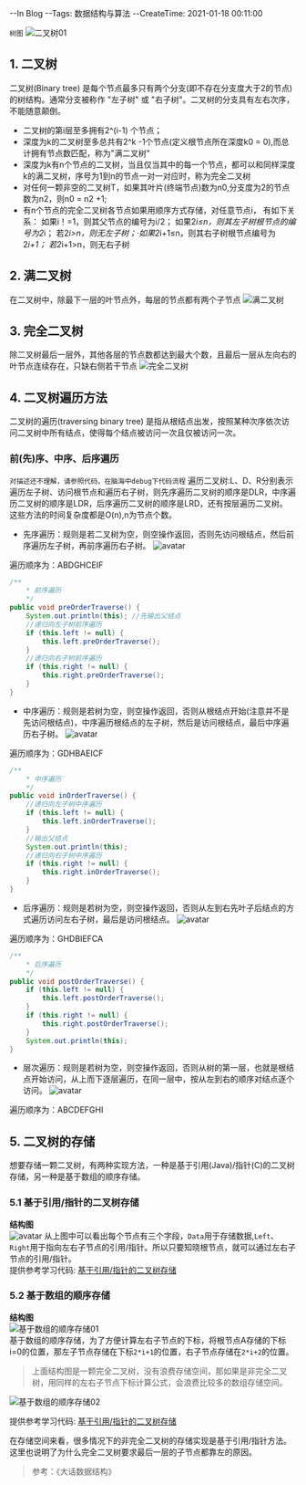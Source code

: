 --In Blog
--Tags: 数据结构与算法
--CreateTime: 2021-01-18 00:11:00

`树图`
![二叉树01](http://118.126.116.71/blogimgs/datastructure/二叉树01.png)


## 1. 二叉树
二叉树(Binary tree) 是每个节点最多只有两个分支(即不存在分支度大于2的节点)的树结构。通常分支被称作 "左子树" 或 "右子树"。二叉树的分支具有左右次序，不能随意颠倒。
* 二叉树的第i层至多拥有2^(i-1) 个节点；
* 深度为k的二叉树至多总共有2^k -1个节点(定义根节点所在深度k0 = 0),而总计拥有节点数匹配，称为"满二叉树"
* 深度为k有n个节点的二叉树，当且仅当其中的每一个节点，都可以和同样深度k的满二叉树，序号为1到n的节点一对一对应时，称为完全二叉树
* 对任何一颗非空的二叉树T，如果其叶片(终端节点)数为n0,分支度为2的节点数为n2，则n0 = n2 +1;
* 有n个节点的完全二叉树各节点如果用顺序方式存储，对任意节点i，
有如下关系：
如果i！=1，则其父节点的编号为i/2；
如果2*i≤n，则其左子树根节点的编号为2*i；
若2*i>n，则无左子树；·如果2*i+1≤n，则其右子树根节点编号为2*i+1；
若2*i+1>n，则无右子树

## 2. 满二叉树
在二叉树中，除最下一层的叶节点外，每层的节点都有两个子节点
![满二叉树](http://118.126.116.71/blogimgs/datastructure/满二叉树.png)

## 3. 完全二叉树
除二叉树最后一层外，其他各层的节点数都达到最大个数，且最后一层从左向右的叶节点连续存在，只缺右侧若干节点
![完全二叉树](http://118.126.116.71/blogimgs/datastructure/完全二叉树.png)



## 4. 二叉树遍历方法
二叉树的遍历(traversing binary tree) 是指从根结点出发，按照某种次序依次访问二叉树中所有结点，使得每个结点被访问一次且仅被访问一次。

### 前(先)序、中序、后序遍历  
`对描述还不理解，请参照代码，在脑海中debug下代码流程`
遍历二叉树:L、D、R分别表示遍历左子树、访问根节点和遍历右子树，则先序遍历二叉树的顺序是DLR，中序遍历二叉树的顺序是LDR，后序遍历二叉树的顺序是LRD，还有按层遍历二叉树。 这些方法的时间复杂度都是O(n),n为节点个数。

* 先序遍历：规则是若二叉树为空，则空操作返回，否则先访问根结点，然后前序遍历左子树，再前序遍历右子树。
![avatar](images/前序遍历.png)

遍历顺序为：ABDGHCEIF

```java
/**
    * 前序遍历
    */
public void preOrderTraverse() {
    System.out.println(this); //先输出父结点
    //递归向左子树前序遍历
    if (this.left != null) {
        this.left.preOrderTraverse();
    }
    //递归向右子树前序遍历
    if (this.right != null) {
        this.right.preOrderTraverse();
    }
}
```

* 中序遍历：规则是若树为空，则空操作返回，否则从根结点开始(注意并不是先访问根结点)，中序遍历根结点的左子树，然后是访问根结点，最后中序遍历右子树。
![avatar](images/中序遍历.png)

遍历顺序为：GDHBAEICF

```java
/**
    * 中序遍历
    */
public void inOrderTraverse() {
    //递归向左子树中序遍历
    if (this.left != null) {
        this.left.inOrderTraverse();
    }
    //输出父结点
    System.out.println(this);
    //递归向右子树中序遍历
    if (this.right != null) {
        this.right.inOrderTraverse();
    }
}
```

* 后序遍历：规则是若树为空，则空操作返回，否则从左到右先叶子后结点的方式遍历访问左右子树，最后是访问根结点。
![avatar](images/后序遍历.png)

遍历顺序为：GHDBIEFCA

```java
/**
    * 后序遍历
    */
public void postOrderTraverse() {
    if (this.left != null) {
        this.left.postOrderTraverse();
    }
    if (this.right != null) {
        this.right.postOrderTraverse();
    }
    System.out.println(this);
}
```


* 层次遍历：规则是若树为空，则空操作返回，否则从树的第一层，也就是根结点开始访问，从上而下逐层遍历，在同一层中，按从左到右的顺序对结点逐个访问。
![avatar](images/层次遍历.png)

遍历顺序为：ABCDEFGHI

## 5. 二叉树的存储
想要存储一颗二叉树，有两种实现方法，一种是基于引用(Java)/指针(C)的二叉树存储，另一种是基于数组的顺序存储。

### 5.1 基于引用/指针的二叉树存储
**结构图**      
![avatar](images/基于引用二叉树存储.png)
从上图中可以看出每个节点有三个字段，`Data`用于存储数据,`Left`、`Right`用于指向左右子节点的引用/指针。所以只要知晓根节点，就可以通过左右子节点的引用/指针。  
提供参考学习代码: [基于引用/指针的二叉树存储](https://github.com/xinzhuxiansheng/javamain-services/blob/main/javamain-algorithms/src/main/java/com/javamain/algorithms/tree/binarytreebasicref/BinaryTreeBasicRef.java)


### 5.2 基于数组的顺序存储
**结构图**  
![基于数组的顺序存储01](images/基于数组的顺序存储01.png)  
基于数组的顺序存储，为了方便计算左右子节点的下标，将根节点A存储的下标i=0的位置，那左子节点存储在下标`2*i+1`的位置，右子节点存储在`2*i+2`的位置。
>上面结构图是一颗完全二叉树，没有浪费存储空间，那如果是非完全二叉树，用同样的左右子节点下标计算公式，会浪费比较多的数组存储空间。      

![基于数组的顺序存储02](images/基于数组的顺序存储02.png)  

提供参考学习代码: [基于引用/指针的二叉树存储](https://github.com/xinzhuxiansheng/javamain-services/blob/main/javamain-algorithms/src/main/java/com/javamain/algorithms/tree/binarytreebasicarray/BinaryTreeBasicArray.java)

在存储空间来看，很多情况下的非完全二叉树的存储实现是基于引用/指针方法。这里也说明了为什么完全二叉树要求最后一层的子节点都靠左的原因。



>参考：《大话数据结构》